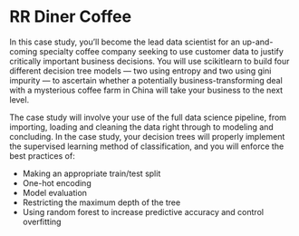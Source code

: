 # RR Diner Coffee

In this case study, you’ll become the lead data scientist for an up-and-coming specialty coffee company seeking to use customer data to justify critically important
business decisions. You will use scikitlearn to build four different decision tree models — two using entropy and two using gini impurity — to ascertain whether a 
potentially business-transforming deal with a mysterious coffee farm in China will take your business to the next level. 

The case study will involve your use of the full data science pipeline, from importing, loading and cleaning the data right through to modeling and concluding. In the
case study, your decision trees will properly implement the supervised learning method of classification, and you will enforce the best practices of:

- Making an appropriate train/test split
- One-hot encoding
- Model evaluation
- Restricting the maximum depth of the tree
- Using random forest to increase predictive accuracy and control overfitting
